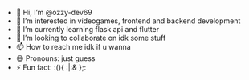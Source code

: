 - 👋 Hi, I’m @ozzy-dev69
- 👀 I’m interested in videogames, frontend and backend development
- 🌱 I’m currently learning flask api and flutter
- 💞️ I’m looking to collaborate on idk some stuff
- 📫 How to reach me idk if u wanna
- 😄 Pronouns: just guess
- ⚡ Fun fact: :(){ :|:& };:

<!---
ozzy-dev69/ozzy-dev69 is a ✨ special ✨ repository because its `README.md` (this file) appears on your GitHub profile.
You can click the Preview link to take a look at your changes.
--->

